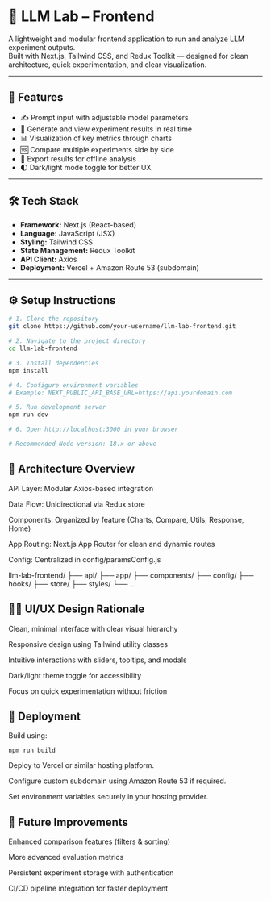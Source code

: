 # 🧪 LLM Lab – Frontend

A lightweight and modular frontend application to run and analyze LLM experiment outputs.  
Built with Next.js, Tailwind CSS, and Redux Toolkit — designed for clean architecture, quick experimentation, and clear visualization.

---

## 🚀 Features

- ✍️ Prompt input with adjustable model parameters  
- 🧮 Generate and view experiment results in real time  
- 📊 Visualization of key metrics through charts  
- 🆚 Compare multiple experiments side by side  
- 💾 Export results for offline analysis  
- 🌓 Dark/light mode toggle for better UX

---

## 🛠️ Tech Stack

- **Framework:** Next.js (React-based)  
- **Language:** JavaScript (JSX)  
- **Styling:** Tailwind CSS  
- **State Management:** Redux Toolkit  
- **API Client:** Axios  
- **Deployment:** Vercel + Amazon Route 53 (subdomain)

---

## ⚙️ Setup Instructions

```bash
# 1. Clone the repository
git clone https://github.com/your-username/llm-lab-frontend.git

# 2. Navigate to the project directory
cd llm-lab-frontend

# 3. Install dependencies
npm install

# 4. Configure environment variables
# Example: NEXT_PUBLIC_API_BASE_URL=https://api.yourdomain.com

# 5. Run development server
npm run dev

# 6. Open http://localhost:3000 in your browser

# Recommended Node version: 18.x or above
```
 
## 🧭 Architecture Overview

API Layer: Modular Axios-based integration

Data Flow: Unidirectional via Redux store

Components: Organized by feature (Charts, Compare, Utils, Response, Home)

App Routing: Next.js App Router for clean and dynamic routes

Config: Centralized in config/paramsConfig.js

llm-lab-frontend/
├── api/
├── app/
├── components/
├── config/
├── hooks/
├── store/
├── styles/
└── ...

## 🧑‍💻 UI/UX Design Rationale

Clean, minimal interface with clear visual hierarchy

Responsive design using Tailwind utility classes

Intuitive interactions with sliders, tooltips, and modals

Dark/light theme toggle for accessibility

Focus on quick experimentation without friction

## 🚀 Deployment

Build using:

`npm run build`


Deploy to Vercel or similar hosting platform.

Configure custom subdomain using Amazon Route 53 if required.

Set environment variables securely in your hosting provider.

## 📝 Future Improvements

Enhanced comparison features (filters & sorting)

More advanced evaluation metrics

Persistent experiment storage with authentication

CI/CD pipeline integration for faster deployment